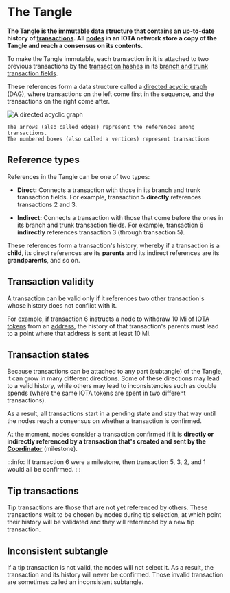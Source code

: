 # The Tangle

**The Tangle is the immutable data structure that contains an up-to-date history of [transactions](../transactions/transactions.md). All [nodes](../network/nodes.md) in an IOTA network store a copy of the Tangle and reach a consensus on its contents.**

To make the Tangle immutable, each transaction in it is attached to two previous transactions by the [transaction hashes](../transactions/transactions.md#transaction-hash) in its [branch and trunk transaction fields](../transactions/transactions.md#trunkTransaction).

These references form a data structure called a [directed acyclic graph](https://en.wikipedia.org/wiki/Directed_acyclic_graph) (DAG), where transactions on the left come first in the sequence, and the transactions on the right come after.

![A directed acyclic graph](../images/dag.png)

    The arrows (also called edges) represent the references among transactions.
    The numbered boxes (also called a vertices) represent transactions

## Reference types

References in the Tangle can be one of two types:

- **Direct:** Connects a transaction with those in its branch and trunk transaction fields. For example, transaction 5 **directly** references transactions 2 and 3.

- **Indirect:** Connects a transaction with those that come before the ones in its branch and trunk transaction fields. For example, transaction 6 **indirectly** references transaction 3 (through transaction 5).

These references form a transaction's history, whereby if a transaction is a **child**, its direct references are its **parents** and its indirect references are its **grandparents**, and so on.

## Transaction validity

A transaction can be valid only if it references two other transaction's whose history does not conflict with it.

For example, if transaction 6 instructs a node to withdraw 10 Mi of [IOTA tokens](root://getting-started/0.1/clients/token.md) from an [address](root://getting-started/0.1/clients/addresses.md), the history of that transaction's parents must lead to a point where that address is sent at least 10 Mi.

## Transaction states

Because transactions can be attached to any part (subtangle) of the Tangle, it can grow in many different directions. Some of these directions may lead to a valid history, while others may lead to inconsistencies such as double spends (where the same IOTA tokens are spent in two different transactions).

As a result, all transactions start in a pending state and stay that way until the nodes reach a consensus on whether a transaction is confirmed.

At the moment, nodes consider a transaction confirmed if it is **directly or indirectly referenced by a transaction that's created and sent by the [Coordinator](../network/the-coordinator.md)** (milestone).

:::info:
If transaction 6 were a milestone, then transaction 5, 3, 2, and 1 would all be confirmed.
:::

## Tip transactions

Tip transactions are those that are not yet referenced by others. These transactions wait to be chosen by nodes during tip selection, at which point their history will be validated and they will referenced by a new tip transaction.

## Inconsistent subtangle

If a tip transaction is not valid, the nodes will not select it. As a result, the transaction and its history will never be confirmed. Those invalid transaction are sometimes called an inconsistent subtangle.
